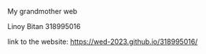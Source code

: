 
My grandmother web

Linoy Bitan 318995016

link to the website: https://wed-2023.github.io/318995016/


